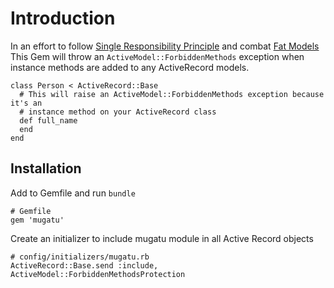 # Introduction

In an effort to follow [Single Responsibility Principle](http://www.oodesign.com/single-responsibility-principle.html) and combat [Fat Models](http://en.oreilly.com/rails2011/public/schedule/detail/18514) This Gem will throw an `ActiveModel::ForbiddenMethods` exception when instance methods are added to any ActiveRecord models.

    class Person < ActiveRecord::Base
      # This will raise an ActiveModel::ForbiddenMethods exception because it's an
      # instance method on your ActiveRecord class
      def full_name
      end
    end

## Installation

Add to Gemfile and run `bundle`

    # Gemfile
    gem 'mugatu'

Create an initializer to include mugatu module in all Active Record objects

    # config/initializers/mugatu.rb
    ActiveRecord::Base.send :include, ActiveModel::ForbiddenMethodsProtection